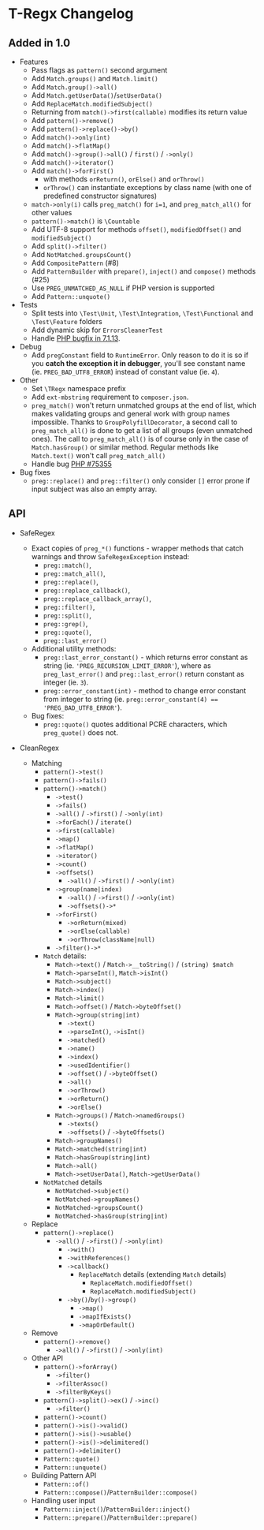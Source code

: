 T-Regx Changelog
================

Added in 1.0
---------------

* Features
    * Pass flags as `pattern()` second argument
    * Add `Match.groups()` and `Match.limit()`
    * Add `Match.group()->all()` 
    * Add `Match.getUserData()`/`setUserData()` 
    * Add `ReplaceMatch.modifiedSubject()`
    * Returning from `match()->first(callable)` modifies its return value
    * Add `pattern()->remove()`
    * Add `pattern()->replace()->by()`
    * Add `match()->only(int)`
    * Add `match()->flatMap()`
    * Add `match()->group()->all()` / `first()` / `->only()`
    * Add `match()->iterator()`
    * Add `match()->forFirst()`
        * with methods `orReturn()`, `orElse()` and `orThrow()`
        * `orThrow()` can instantiate exceptions by class name (with one of predefined constructor signatures)
    * `match->only(i)` calls `preg_match()` for `i=1`, and `preg_match_all()` for other values
    * `pattern()->match()` is `\Countable`
    * Add UTF-8 support for methods `offset()`, `modifiedOffset()` and `modifiedSubject()`
    * Add `split()->filter()`
    * Add `NotMatched.groupsCount()`
    * Add `CompositePattern` (#8)
    * Add `PatternBuilder` with `prepare()`, `inject()` and `compose()` methods (#25)
    * Use `PREG_UNMATCHED_AS_NULL` if PHP version is supported
    * Add `Pattern::unquote()`
* Tests
    * Split tests into `\Test\Unit`, `\Test\Integration`, `\Test\Functional` and `\Test\Feature` folders 
    * Add dynamic skip for `ErrorsCleanerTest`
    * Handle [PHP bugfix in 7.1.13](https://bugs.php.net/bug.php?id=74183).
* Debug
    * Add `pregConstant` field to `RuntimeError`. Only reason to do it is so if you **catch the exception it 
    in debugger**, you'll see constant name (ie. `PREG_BAD_UTF8_ERROR`) instead of constant value (ie. `4`).
* Other
    * Set `\TRegx` namespace prefix
    * Add `ext-mbstring` requirement to `composer.json`.
    * `preg_match()` won't return unmatched groups at the end of list, which makes validating groups and general
      work with group names impossible. Thanks to `GroupPolyfillDecorator`, a second call to `preg_match_all()` is done
      to get a list of all groups (even unmatched ones). The call to `preg_match_all()` is of course only in the case
      of `Match.hasGroup()` or similar method. Regular methods like `Match.text()` won't call `preg_match_all()`
    * Handle bug [PHP #75355](https://bugs.php.net/bug.php?id=75355)
* Bug fixes
    * `preg::replace()` and `preg::filter()` only consider `[]` error prone if input subject was also an empty array.

API
---------------

* SafeRegex
    * Exact copies of `preg_*()` functions - wrapper methods that catch warnings and throw `SafeRegexException` instead: 
      * `preg::match()`, 
      * `preg::match_all()`,
      * `preg::replace()`, 
      * `preg::replace_callback()`, 
      * `preg::replace_callback_array()`,
      * `preg::filter()`, 
      * `preg::split()`,
      * `preg::grep()`, 
      * `preg::quote()`,
      * `preg::last_error()`
    * Additional utility methods:
      * `preg::last_error_constant()` - which returns error constant as string
        (ie. `'PREG_RECURSION_LIMIT_ERROR'`), where as `preg_last_error()` and `preg::last_error()` return constant
        as integer (ie. `3`).
      * `preg::error_constant(int)` - method to change error constant from integer to string
        (ie. `preg::error_constant(4) == 'PREG_BAD_UTF8_ERROR'`).
    * Bug fixes:
      * `preg::quote()` quotes additional PCRE characters, which `preg_quote()` does not.

* CleanRegex
    * Matching
        * `pattern()->test()`
        * `pattern()->fails()`
        * `pattern()->match()`
            * `->test()`
            * `->fails()`
            * `->all()` / `->first()` / `->only(int)`
            * `->forEach()` / `iterate()`
            * `->first(callable)`
            * `->map()`
            * `->flatMap()`
            * `->iterator()`
            * `->count()`
            * `->offsets()`
                * `->all()` / `->first()` / `->only(int)`
            * `->group(name|index)`
                * `->all()` / `->first()` / `->only(int)`
                * `->offsets()->*`
            * `->forFirst()`
                * `->orReturn(mixed)`
                * `->orElse(callable)`
                * `->orThrow(className|null)`
            * `->filter()->*`
        * `Match` details:
            * `Match->text()` / `Match->__toString()` / `(string) $match`
            * `Match->parseInt()`, `Match->isInt()`
            * `Match->subject()`
            * `Match->index()`
            * `Match->limit()`
            * `Match->offset()` / `Match->byteOffset()`
            * `Match->group(string|int)`
                * `->text()`
                * `->parseInt()`, `->isInt()`
                * `->matched()`
                * `->name()`
                * `->index()`
                * `->usedIdentifier()`
                * `->offset()` / `->byteOffset()`
                * `->all()`
                * `->orThrow()`
                * `->orReturn()`
                * `->orElse()`
            * `Match->groups()` / `Match->namedGroups()`
                * `->texts()`
                * `->offsets()` / `->byteOffsets()`
            * `Match->groupNames()`
            * `Match->matched(string|int)`
            * `Match->hasGroup(string|int)`
            * `Match->all()`
            * `Match->setUserData()`, `Match->getUserData()`
        * `NotMatched` details
            * `NotMatched->subject()`
            * `NotMatched->groupNames()`
            * `NotMatched->groupsCount()`
            * `NotMatched->hasGroup(string|int)`
    * Replace
        * `pattern()->replace()`
            * `->all()` / `->first()` / `->only(int)`
                * `->with()`
                * `->withReferences()`
                * `->callback()`
                    * `ReplaceMatch` details (extending `Match` details)
                        * `ReplaceMatch.modifiedOffset()`
                        * `ReplaceMatch.modifiedSubject()`
                * `->by()`/`by()->group()`
                    * `->map()`
                    * `->mapIfExists()`
                    * `->mapOrDefault()`
    * Remove
        * `pattern()->remove()`
            * `->all()` / `->first()` / `->only(int)`
    * Other API
        * `pattern()->forArray()`
            * `->filter()`
            * `->filterAssoc()`
            * `->filterByKeys()`
        * `pattern()->split()->ex()` / `->inc()`
            * `->filter()`
        * `pattern()->count()`
        * `pattern()->is()->valid()`
        * `pattern()->is()->usable()`
        * `pattern()->is()->delimitered()`
        * `pattern()->delimiter()`
        * `Pattern::quote()`
        * `Pattern::unquote()`
    * Building Pattern API
        * `Pattern::of()`
        * `Pattern::compose()`/`PatternBuilder::compose()`
    * Handling user input    
        * `Pattern::inject()`/`PatternBuilder::inject()`
        * `Pattern::prepare()`/`PatternBuilder::prepare()`
